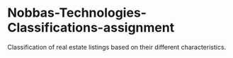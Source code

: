 # Nobbas-Technologies-Classifications-assignment
Classification of real estate listings based on their different characteristics.
